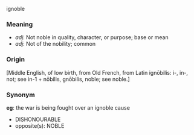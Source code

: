 ignoble
### Meaning
+ _adj_: Not noble in quality, character, or purpose; base or mean
+ _adj_: Not of the nobility; common

### Origin

[Middle English, of low birth, from Old French, from Latin ignōbilis: i-, in-, not; see in-1 + nōbilis, gnōbilis, noble; see noble.]

### Synonym

__eg__: the war is being fought over an ignoble cause

+ DISHONOURABLE
+ opposite(s): NOBLE


